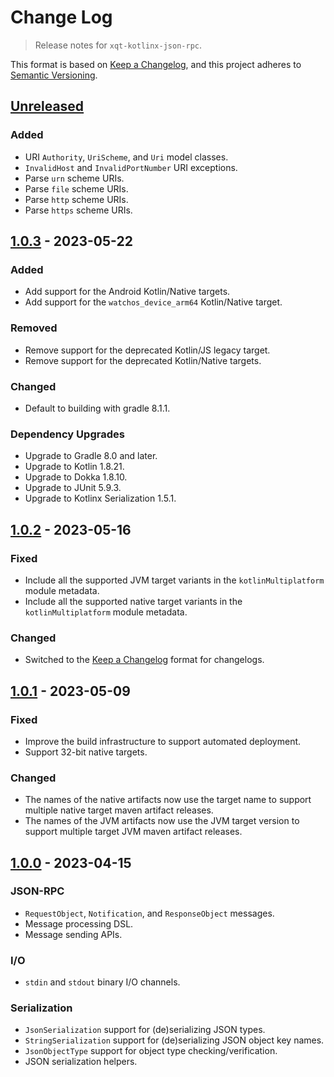 # Change Log
> Release notes for `xqt-kotlinx-json-rpc`.

This format is based on [Keep a Changelog](https://keepachangelog.com/en/1.1.0/),
and this project adheres to [Semantic Versioning](https://semver.org/spec/v2.0.0.html).

## [Unreleased]

### Added

- URI `Authority`, `UriScheme`, and `Uri` model classes.
- `InvalidHost` and `InvalidPortNumber` URI exceptions.
- Parse `urn` scheme URIs.
- Parse `file` scheme URIs.
- Parse `http` scheme URIs.
- Parse `https` scheme URIs.

## [1.0.3] - 2023-05-22

### Added

- Add support for the Android Kotlin/Native targets.
- Add support for the `watchos_device_arm64` Kotlin/Native target.

### Removed

- Remove support for the deprecated Kotlin/JS legacy target.
- Remove support for the deprecated Kotlin/Native targets.

### Changed

- Default to building with gradle 8.1.1.

### Dependency Upgrades

- Upgrade to Gradle 8.0 and later.
- Upgrade to Kotlin 1.8.21.
- Upgrade to Dokka 1.8.10.
- Upgrade to JUnit 5.9.3.
- Upgrade to Kotlinx Serialization 1.5.1.

## [1.0.2] - 2023-05-16

### Fixed

- Include all the supported JVM target variants in the `kotlinMultiplatform` module metadata.
- Include all the supported native target variants in the `kotlinMultiplatform` module metadata.

### Changed

- Switched to the [Keep a Changelog](https://keepachangelog.com/en/1.1.0/) format
  for changelogs.

## [1.0.1] - 2023-05-09

### Fixed

- Improve the build infrastructure to support automated deployment.
- Support 32-bit native targets.

### Changed

- The names of the native artifacts now use the target name to support multiple
  native target maven artifact releases.
- The names of the JVM artifacts now use the JVM target version to support
  multiple target JVM maven artifact releases.

## [1.0.0] - 2023-04-15

### JSON-RPC
- `RequestObject`, `Notification`, and `ResponseObject` messages.
- Message processing DSL.
- Message sending APIs.

### I/O
- `stdin` and `stdout` binary I/O channels.

### Serialization
- `JsonSerialization` support for (de)serializing JSON types.
- `StringSerialization` support for (de)serializing JSON object key names.
- `JsonObjectType` support for object type checking/verification.
- JSON serialization helpers.

[Unreleased]: https://github.com/rhdunn/xqt-kotlinx-json-rpc/compare/1.0.3...HEAD
[1.0.3]: https://github.com/rhdunn/xqt-kotlinx-json-rpc/compare/1.0.2...1.0.3
[1.0.2]: https://github.com/rhdunn/xqt-kotlinx-json-rpc/compare/1.0.1...1.0.2
[1.0.1]: https://github.com/rhdunn/xqt-kotlinx-json-rpc/compare/1.0.0...1.0.1
[1.0.0]: https://github.com/rhdunn/xqt-kotlinx-json-rpc/releases/tag/1.0.0
